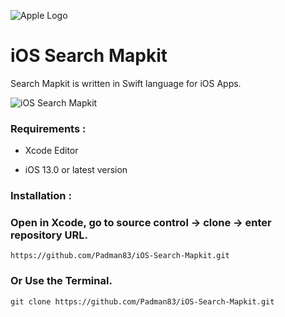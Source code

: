 ![Apple Logo](https://user-images.githubusercontent.com/45048950/73131198-bca1e580-4041-11ea-8f8d-ebfd844f0e64.png) 

# iOS Search Mapkit

Search Mapkit is written in Swift language for iOS Apps.

![iOS Search Mapkit](https://user-images.githubusercontent.com/45048950/75435546-24738500-598e-11ea-87c7-9fb884c6aec6.gif)

### Requirements :

* Xcode Editor

* iOS 13.0 or latest version

### Installation :

### Open in Xcode, go to source control -> clone -> enter repository URL.

```
https://github.com/Padman83/iOS-Search-Mapkit.git
```
### Or Use the Terminal.

```
git clone https://github.com/Padman83/iOS-Search-Mapkit.git
```
